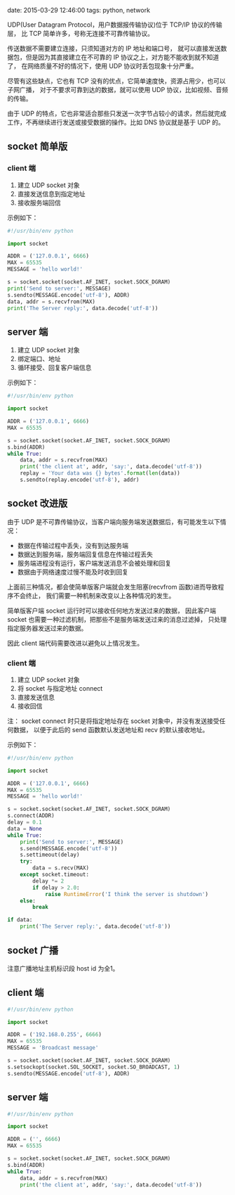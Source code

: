 date: 2015-03-29 12:46:00
tags: python, network


UDP(User Datagram Protocol，用户数据报传输协议)位于 TCP/IP 协议的传输层，
比 TCP 简单许多，号称无连接不可靠传输协议。


传送数据不需要建立连接，只须知道对方的 IP 地址和端口号，
就可以直接发送数据包，但是因为其直接建立在不可靠的 IP 协议之上，对方能不能收到就不知道了，
在网络质量不好的情况下，使用 UDP 协议时丢包现象十分严重。

尽管有这些缺点，它也有 TCP 没有的优点，它简单速度快，资源占用少，也可以子网广播，
对于不要求可靠到达的数据，就可以使用 UDP 协议，比如视频、音频的传输。

由于 UDP 的特点，它也非常适合那些只发送一次字节占较小的请求，然后就完成工作，不再继续进行发送或接受数据的操作。比如 DNS 协议就是基于 UDP 的。


## socket 简单版


### client 端

1. 建立 UDP socket 对象
2. 直接发送信息到指定地址
3. 接收服务端回信

示例如下：

```python
#!/usr/bin/env python

import socket

ADDR = ('127.0.0.1', 6666)
MAX = 65535
MESSAGE = 'hello world!'

s = socket.socket(socket.AF_INET, socket.SOCK_DGRAM)
print('Send to server:', MESSAGE)
s.sendto(MESSAGE.encode('utf-8'), ADDR)
data, addr = s.recvfrom(MAX)
print('The Server reply:', data.decode('utf-8'))
```


## server 端

1. 建立 UDP socket 对象
2. 绑定端口、地址
3. 循环接受、回复客户端信息

示例如下：

```python
#!/usr/bin/env python

import socket

ADDR = ('127.0.0.1', 6666)
MAX = 65535

s = socket.socket(socket.AF_INET, socket.SOCK_DGRAM)
s.bind(ADDR)
while True:
    data, addr = s.recvfrom(MAX)
    print('the client at', addr, 'say:', data.decode('utf-8'))
    replay = 'Your data was {} bytes'.format(len(data))
    s.sendto(replay.encode('utf-8'), addr)
```

## socket 改进版

由于 UDP 是不可靠传输协议，当客户端向服务端发送数据后，有可能发生以下情况：

* 数据在传输过程中丢失，没有到达服务端
* 数据达到服务端，服务端回复信息在传输过程丢失
* 服务端进程没有运行，客户端发送消息不会被处理和回复
* 数据由于网络速度过慢不能及时收到回复

上面前三种情况，都会使简单版客户端就会发生阻塞(recvfrom 函数)进而导致程序不会终止，
我们需要一种机制来改变以上各种情况的发生。

简单版客户端 socket 运行时可以接收任何地方发送过来的数据，
因此客户端 socket 也需要一种过滤机制，把那些不是服务端发送过来的消息过滤掉，
只处理指定服务器发送过来的数据。

因此 client 端代码需要改进以避免以上情况发生。


### client 端

1. 建立 UDP socket 对象
2. 将 socket 与指定地址 connect
3. 直接发送信息
4. 接收回信

注：
socket connect 时只是将指定地址存在 socket 对象中，并没有发送接受任何数据，
以便于此后的 send 函数默认发送地址和 recv 的默认接收地址。

示例如下：

```python
#!/usr/bin/env python

import socket

ADDR = ('127.0.0.1', 6666)
MAX = 65535
MESSAGE = 'hello world!'

s = socket.socket(socket.AF_INET, socket.SOCK_DGRAM)
s.connect(ADDR)
delay = 0.1
data = None
while True:
    print('Send to server:', MESSAGE)
    s.send(MESSAGE.encode('utf-8'))
    s.settimeout(delay)
    try:
        data = s.recv(MAX)
    except socket.timeout:
        delay *= 2
        if delay > 2.0:
            raise RuntimeError('I think the server is shutdown')
    else:
        break

if data:
    print('The Server reply:', data.decode('utf-8'))
```

## socket 广播

注意广播地址主机标识段 host id 为全1。


## client 端

```python
#!/usr/bin/env python

import socket

ADDR = ('192.168.0.255', 6666)
MAX = 65535
MESSAGE = 'Broadcast message'

s = socket.socket(socket.AF_INET, socket.SOCK_DGRAM)
s.setsockopt(socket.SOL_SOCKET, socket.SO_BROADCAST, 1)
s.sendto(MESSAGE.encode('utf-8'), ADDR)
```


## server 端

```python
#!/usr/bin/env python

import socket

ADDR = ('', 6666)
MAX = 65535

s = socket.socket(socket.AF_INET, socket.SOCK_DGRAM)
s.bind(ADDR)
while True:
    data, addr = s.recvfrom(MAX)
    print('the client at', addr, 'say:', data.decode('utf-8'))
```
